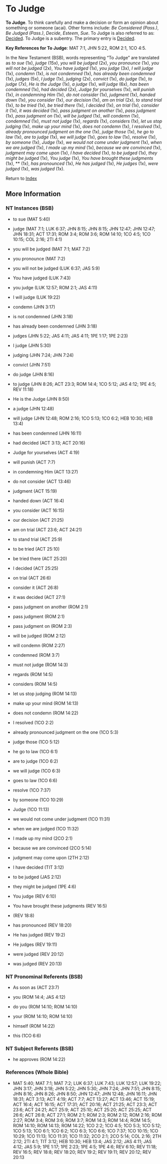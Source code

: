 # To Judge
**To Judge**. 
To think carefully and make a decision or form an opinion about something or someone (acai). 
Other forms include: 
*Be Considered (Pass.)*, *Be Judged (Pass.)*, *Decide*, *Esteem*, *Sue*. 
To Judge is also referred to as: 
[Decided](Decided.md). 
To Judge is a subentry. The primary entry is 
[Decided](Decided.md). 


**Key References for To Judge**: 
MAT 7:1, JHN 5:22, ROM 2:1, 1CO 4:5. 




In the New Testament (BSB), words representing “To Judge” are translated as 
*to sue* (1x), *judge* (15x), *you will be judged* (2x), *you pronounce* (1x), *you will not be judged* (2x), *You have judged* (1x), *you judge* (3x), *I will judge* (1x), *condemn* (1x), *is not condemned* (1x), *has already been condemned* (1x), *judges* (5x), *I judge* (1x), *judging* (2x), *convict* (1x), *do judge* (1x), *to judge* (7x), *He is the Judge* (1x), *a judge* (1x), *will judge* (6x), *has been condemned* (1x), *had decided* (2x), *Judge for yourselves* (1x), *will punish* (1x), *in condemning Him* (1x), *do not consider* (1x), *judgment* (1x), *handed down* (1x), *you consider* (1x), *our decision* (1x), *am on trial* (2x), *to stand trial* (1x), *to be tried* (1x), *be tried there* (1x), *I decided* (1x), *on trial* (1x), *consider it* (1x), *it was decided* (1x), *pass judgment on another* (1x), *pass judgment* (1x), *pass judgment on* (1x), *will be judged* (1x), *will condemn* (1x), *condemned* (1x), *must not judge* (1x), *regards* (1x), *considers* (1x), *let us stop judging* (1x), *make up your mind* (1x), *does not condemn* (1x), *I resolved* (1x), *already pronounced judgment on the one* (1x), *judge those* (1x), *he go to law* (1x), *are to judge* (1x), *we will judge* (1x), *goes to law* (1x), *resolve* (1x), *by someone* (1x), *Judge* (1x), *we would not come under judgment* (1x), *when we are judged* (1x), *I made up my mind* (1x), *because we are convinced* (1x), *judgment may come upon* (1x), *I have decided* (1x), *to be judged* (1x), *they might be judged* (1x), *You judge* (1x), *You have brought these judgments* (1x), ** (1x), *has pronounced* (1x), *He has judged* (1x), *He judges* (1x), *were judged* (1x), *was judged* (1x). 


Return to [Index](00-Index.md)

## More Information

### NT Instances (BSB)

* to sue (MAT 5:40)

* judge (MAT 7:1; LUK 6:37; JHN 8:15; JHN 8:15; JHN 12:47; JHN 12:47; JHN 18:31; ACT 17:31; ROM 3:4; ROM 3:6; ROM 14:10; 1CO 4:5; 1CO 10:15; COL 2:16; 2TI 4:1)

* you will be judged (MAT 7:1; MAT 7:2)

* you pronounce (MAT 7:2)

* you will not be judged (LUK 6:37; JAS 5:9)

* You have judged (LUK 7:43)

* you judge (LUK 12:57; ROM 2:1; JAS 4:11)

* I will judge (LUK 19:22)

* condemn (JHN 3:17)

* is not condemned (JHN 3:18)

* has already been condemned (JHN 3:18)

* judges (JHN 5:22; JAS 4:11; JAS 4:11; 1PE 1:17; 1PE 2:23)

* I judge (JHN 5:30)

* judging (JHN 7:24; JHN 7:24)

* convict (JHN 7:51)

* do judge (JHN 8:16)

* to judge (JHN 8:26; ACT 23:3; ROM 14:4; 1CO 5:12; JAS 4:12; 1PE 4:5; REV 11:18)

* He is the Judge (JHN 8:50)

* a judge (JHN 12:48)

* will judge (JHN 12:48; ROM 2:16; 1CO 5:13; 1CO 6:2; HEB 10:30; HEB 13:4)

* has been condemned (JHN 16:11)

* had decided (ACT 3:13; ACT 20:16)

* Judge for yourselves (ACT 4:19)

* will punish (ACT 7:7)

* in condemning Him (ACT 13:27)

* do not consider (ACT 13:46)

* judgment (ACT 15:19)

* handed down (ACT 16:4)

* you consider (ACT 16:15)

* our decision (ACT 21:25)

* am on trial (ACT 23:6; ACT 24:21)

* to stand trial (ACT 25:9)

* to be tried (ACT 25:10)

* be tried there (ACT 25:20)

* I decided (ACT 25:25)

* on trial (ACT 26:6)

* consider it (ACT 26:8)

* it was decided (ACT 27:1)

* pass judgment on another (ROM 2:1)

* pass judgment (ROM 2:1)

* pass judgment on (ROM 2:3)

* will be judged (ROM 2:12)

* will condemn (ROM 2:27)

* condemned (ROM 3:7)

* must not judge (ROM 14:3)

* regards (ROM 14:5)

* considers (ROM 14:5)

* let us stop judging (ROM 14:13)

* make up your mind (ROM 14:13)

* does not condemn (ROM 14:22)

* I resolved (1CO 2:2)

* already pronounced judgment on the one (1CO 5:3)

* judge those (1CO 5:12)

* he go to law (1CO 6:1)

* are to judge (1CO 6:2)

* we will judge (1CO 6:3)

* goes to law (1CO 6:6)

* resolve (1CO 7:37)

* by someone (1CO 10:29)

* Judge (1CO 11:13)

* we would not come under judgment (1CO 11:31)

* when we are judged (1CO 11:32)

* I made up my mind (2CO 2:1)

* because we are convinced (2CO 5:14)

* judgment may come upon (2TH 2:12)

* I have decided (TIT 3:12)

* to be judged (JAS 2:12)

* they might be judged (1PE 4:6)

* You judge (REV 6:10)

* You have brought these judgments (REV 16:5)

*  (REV 18:8)

* has pronounced (REV 18:20)

* He has judged (REV 19:2)

* He judges (REV 19:11)

* were judged (REV 20:12)

* was judged (REV 20:13)



### NT Pronominal Referents (BSB)

* As soon as (ACT 23:7)

* you (ROM 14:4; JAS 4:12)

* do you (ROM 14:10; ROM 14:10)

* your (ROM 14:10; ROM 14:10)

* himself (ROM 14:22)

* this (1CO 6:6)



### NT Subject Referents (BSB)

* he approves (ROM 14:22)



### References (Whole Bible)

* MAT 5:40; MAT 7:1; MAT 7:2; LUK 6:37; LUK 7:43; LUK 12:57; LUK 19:22; JHN 3:17; JHN 3:18; JHN 5:22; JHN 5:30; JHN 7:24; JHN 7:51; JHN 8:15; JHN 8:16; JHN 8:26; JHN 8:50; JHN 12:47; JHN 12:48; JHN 16:11; JHN 18:31; ACT 3:13; ACT 4:19; ACT 7:7; ACT 13:27; ACT 13:46; ACT 15:19; ACT 16:4; ACT 16:15; ACT 17:31; ACT 20:16; ACT 21:25; ACT 23:3; ACT 23:6; ACT 24:21; ACT 25:9; ACT 25:10; ACT 25:20; ACT 25:25; ACT 26:6; ACT 26:8; ACT 27:1; ROM 2:1; ROM 2:3; ROM 2:12; ROM 2:16; ROM 2:27; ROM 3:4; ROM 3:6; ROM 3:7; ROM 14:3; ROM 14:4; ROM 14:5; ROM 14:10; ROM 14:13; ROM 14:22; 1CO 2:2; 1CO 4:5; 1CO 5:3; 1CO 5:12; 1CO 5:13; 1CO 6:1; 1CO 6:2; 1CO 6:3; 1CO 6:6; 1CO 7:37; 1CO 10:15; 1CO 10:29; 1CO 11:13; 1CO 11:31; 1CO 11:32; 2CO 2:1; 2CO 5:14; COL 2:16; 2TH 2:12; 2TI 4:1; TIT 3:12; HEB 10:30; HEB 13:4; JAS 2:12; JAS 4:11; JAS 4:12; JAS 5:9; 1PE 1:17; 1PE 2:23; 1PE 4:5; 1PE 4:6; REV 6:10; REV 11:18; REV 16:5; REV 18:8; REV 18:20; REV 19:2; REV 19:11; REV 20:12; REV 20:13



